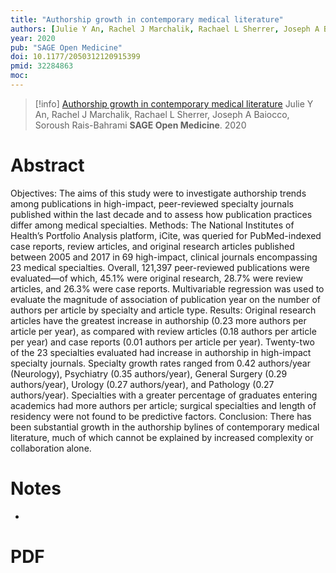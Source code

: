 ```yaml
---
title: "Authorship growth in contemporary medical literature"
authors: [Julie Y An, Rachel J Marchalik, Rachael L Sherrer, Joseph A Baiocco, Soroush Rais-Bahrami]
year: 2020
pub: "SAGE Open Medicine"
doi: 10.1177/2050312120915399
pmid: 32284863
moc: 
---
```

>[!info]
[Authorship growth in contemporary medical literature](https://pubmed.ncbi.nlm.nih.gov/32284863/)
Julie Y An, Rachel J Marchalik, Rachael L Sherrer, Joseph A Baiocco, Soroush Rais-Bahrami
**SAGE Open Medicine**. 2020

# Abstract
Objectives: The aims of this study were to investigate authorship trends among publications in high-impact, peer-reviewed specialty journals published within the last decade and to assess how publication practices differ among medical specialties. Methods: The National Institutes of Health’s Portfolio Analysis platform, iCite, was queried for PubMed-indexed case reports, review articles, and original research articles published between 2005 and 2017 in 69 high-impact, clinical journals encompassing 23 medical specialties. Overall, 121,397 peer-reviewed publications were evaluated—of which, 45.1% were original research, 28.7% were review articles, and 26.3% were case reports. Multivariable regression was used to evaluate the magnitude of association of publication year on the number of authors per article by specialty and article type. Results: Original research articles have the greatest increase in authorship (0.23 more authors per article per year), as compared with review articles (0.18 authors per article per year) and case reports (0.01 authors per article per year). Twenty-two of the 23 specialties evaluated had increase in authorship in high-impact specialty journals. Specialty growth rates ranged from 0.42 authors/year (Neurology), Psychiatry (0.35 authors/year), General Surgery (0.29 authors/year), Urology (0.27 authors/year), and Pathology (0.27 authors/year). Specialties with a greater percentage of graduates entering academics had more authors per article; surgical specialties and length of residency were not found to be predictive factors. Conclusion: There has been substantial growth in the authorship bylines of contemporary medical literature, much of which cannot be explained by increased complexity or collaboration alone.

# Notes
- 

# PDF
